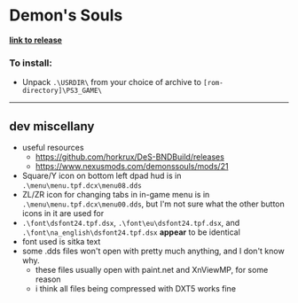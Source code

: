 # Demon's Souls

**[link to release](https://github.com/ZeusOfTheCrows/nsx-button-prompts/releases/tag/demons-souls)**

### To install:

* Unpack `.\USRDIR\` from your choice of archive to `[rom-directory]\PS3_GAME\`

---

## dev miscellany

* useful resources
	* https://github.com/horkrux/DeS-BNDBuild/releases
	* https://www.nexusmods.com/demonssouls/mods/21
* Square/Y icon on bottom left dpad hud is in `.\menu\menu.tpf.dcx\menu08.dds`
* ZL/ZR icon for changing tabs in in-game menu is in `.\menu\menu.tpf.dcx\menu00.dds`, but I'm not sure what the other button icons in it are used for
* `.\font\dsfont24.tpf.dsx`, `.\font\eu\dsfont24.tpf.dsx`, and `.\font\na_english\dsfont24.tpf.dsx` __appear__ to be identical
* font used is sitka text
* some .dds files won't open with pretty much anything, and I don't know why.
	* these files usually open with paint.net and XnViewMP, for some reason
	* i think all files being compressed with DXT5 works fine